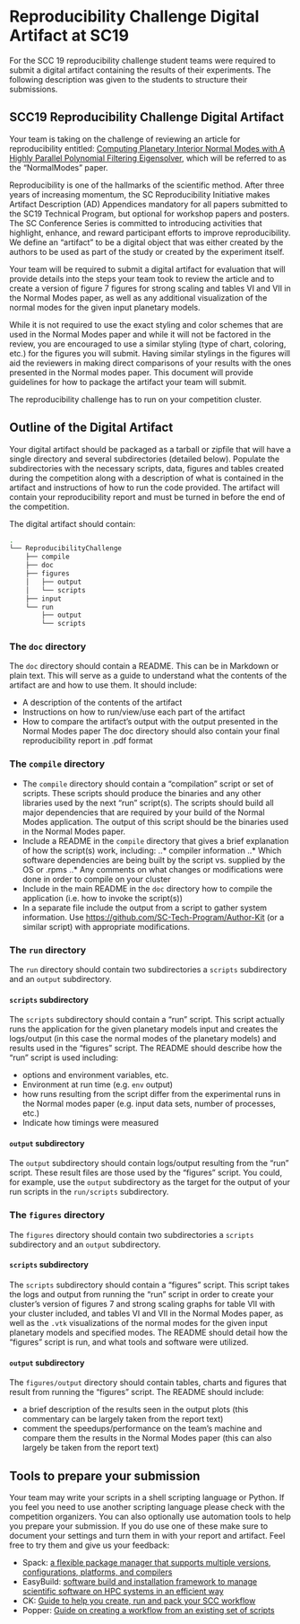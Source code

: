 # Reproducibility Challenge Digital Artifact at SC19

For the SCC 19 reproducibility challenge student teams were required to submit a digital artifact containing the results of their experiments. The following description was given to the students to structure their submissions.

## SCC19 Reproducibility Challenge Digital Artifact

Your team is taking on the challenge of reviewing an article for reproducibility entitled: [Computing Planetary Interior Normal Modes with A Highly Parallel Polynomial Filtering Eigensolver](https://dl.acm.org/citation.cfm?id=3291751), which will be referred to as the “NormalModes” paper.

Reproducibility is one of the hallmarks of the scientific method. After three years of increasing momentum, the SC Reproducibility Initiative makes Artifact Description (AD) Appendices mandatory for all papers submitted to the SC19 Technical Program, but optional for workshop papers and posters. The SC Conference Series is committed to introducing activities that highlight, enhance, and reward participant efforts to improve reproducibility. We define an “artifact” to be a digital object that was either created by the authors to be used as part of the study or created by the experiment itself.

Your team will be required to submit a digital artifact for evaluation that will provide details into the steps your team took to review the article and to create a version of figure 7 figures for strong scaling and tables VI and VII in the Normal Modes paper, as well as any additional visualization of the normal modes for the given input planetary models.

While it is not required to use the exact styling and color schemes that are used in the Normal Modes paper and while it will not be factored in the review, you are encouraged to use a similar styling (type of chart, coloring, etc.) for the figures you will submit. Having similar stylings in the figures will aid the reviewers in making direct comparisons of your results with the ones presented in the Normal modes paper. This document will provide guidelines for how to package the artifact your team will submit.

The reproducibility challenge has to run on your competition cluster.

## Outline of the Digital Artifact

Your digital artifact should be packaged as a tarball or zipfile that will have a single directory and several subdirectories (detailed below). Populate the subdirectories with the necessary scripts, data, figures and tables created during the competition along with a description of what is contained in the artifact and instructions of how to run the code provided. The artifact will contain your reproducibility report and must be turned in before the end of the competition.

The digital artifact should contain:
```bash
.
└── ReproducibilityChallenge
    ├── compile
    ├── doc
    ├── figures
    │   ├── output
    │   └── scripts
    ├── input
    └── run
        ├── output
        └── scripts
```

### The `doc` directory

The `doc` directory should contain a README. This can be in Markdown or plain text. This will serve as a guide to understand what the contents of the artifact are and how to use them. It should include:
* A description of the contents of the artifact
* Instructions on how to run/view/use each part of the artifact
* How to compare the artifact’s output with the output presented in the Normal Modes paper
The doc directory should also contain your final reproducibility report in .pdf format

### The `compile` directory

* The `compile` directory should contain a “compilation” script or set of scripts. These scripts should produce the binaries and any other libraries used by the next “run” script(s). The scripts should build all major dependencies that are required by your build of the Normal Modes application. The output of this script should be the binaries used in the Normal Modes paper.
* Include a README in the `compile` directory that gives a brief explanation of how the script(s) work, including:
..* compiler information
..* Which software dependencies are being built by the script vs. supplied by the OS or .rpms
..* Any comments on what changes or modifications were done in order to compile on your cluster
* Include in the main README in the `doc` directory how to compile the application (i.e. how to invoke the script(s))
* In a separate file include the output from a script to gather system information.  Use https://github.com/SC-Tech-Program/Author-Kit (or a similar script) with appropriate modifications.

### The `run` directory

The `run` directory should contain two subdirectories a `scripts` subdirectory and an `output` subdirectory.

#### `scripts` subdirectory

The `scripts` subdirectory should contain a “run” script. This script actually runs the application for the given planetary models input and creates the logs/output (in this case the normal modes of the planetary models) and results used in the “figures” script. The README should describe how the “run” script is used including:
* options and environment variables, etc.
* Environment at run time (e.g. `env` output)
* how runs resulting from the script differ from the experimental runs in the Normal modes paper (e.g. input data sets, number of processes, etc.)
* Indicate how timings were measured

#### `output` subdirectory

The `output` subdirectory should contain logs/output resulting from the “run” script. These result files are those used by the “figures” script. You could, for example, use the `output` subdirectory as the target for the output of your run scripts in the `run/scripts` subdirectory.

### The `figures` directory

The `figures` directory should contain two subdirectories a `scripts` subdirectory and an `output` subdirectory.

#### `scripts` subdirectory

The `scripts` subdirectory should contain a “figures” script. This script takes the logs and output from running the “run” script in order to create your cluster’s version of figures 7 and strong scaling graphs for table VII with your cluster included, and tables VI and VII in the Normal Modes paper, as well as the `.vtk` visualizations of the normal modes for the given input planetary models and specified modes. The README should detail how the “figures” script is run, and what tools and software were utilized.

#### `output` subdirectory

The `figures/output` directory should contain tables, charts and figures that result from running the “figures” script. The README should include:
* a brief description of the results seen in the output plots (this commentary can be largely taken from the report text)
* comment the speedups/performance on the team’s machine and compare them the results in the Normal Modes paper (this can also largely be taken from the report text)

## Tools to prepare your submission

Your team may write your scripts in a shell scripting language or Python. If you feel you need to use another scripting language please check with the competition organizers. You can also optionally use automation tools to help you prepare your submission. If you do use one of these make sure to document your settings and turn them in with your report and artifact. Feel free to try them and give us your feedback:
* Spack: [a flexible package manager that supports multiple versions, configurations, platforms, and compilers](https://spack.io)
* EasyBuild: [software build and installation framework to manage scientific software on HPC systems in an efficient way](https://easybuild.readthedocs.io/en/latest)
* CK: [Guide to help you create, run and pack your SCC workflow](https://github.com/reproindex/ck-scc)
* Popper: [Guide on creating a workflow from an existing set of scripts](https://popper.readthedocs.io/en/latest/sections/guides.html#implementing-a-workflow-for-an-existing-set-of-scripts)
